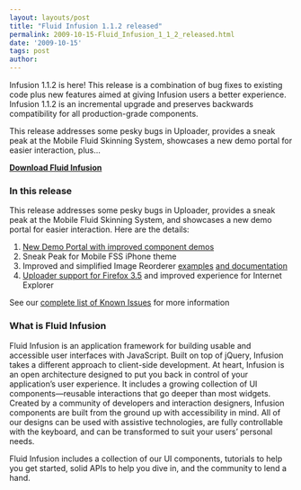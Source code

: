 ```yaml
---
layout: layouts/post
title: "Fluid Infusion 1.1.2 released"
permalink: 2009-10-15-Fluid_Infusion_1_1_2_released.html
date: '2009-10-15'
tags: post
author:
---
```

Infusion 1.1.2 is here! This release is a combination of bug fixes to existing code plus new features aimed
at giving Infusion users a better experience. Infusion 1.1.2 is an incremental upgrade and preserves backwards
compatibility for all production-grade components.

This release addresses some pesky bugs in Uploader, provides a sneak peak at the Mobile Fluid Skinning System,
showcases a new demo portal for easier interaction, plus...

**[Download Fluid Infusion](https://github.com/fluid-project/infusion)**

### In this release

This release addresses some pesky bugs in Uploader, provides a sneak peak at the Mobile Fluid Skinning System,
and showcases a new demo portal for easier interaction.  Here are the details:

1. [New Demo Portal with improved component demos](http://build.fluidproject.org/infusion/demos/)
2. Sneak Peak for Mobile FSS iPhone theme
3. Improved and simplified Image Reorderer [examples](http://fluidproject.org/products/infusion/infusion-demos/)
   [and documentation](http://wiki.fluidproject.org/display/fluid/Image+Reorderer+Tutorial)
4. [Uploader support for Firefox 3.5](http://issues.fluidproject.org/browse/FLUID-3196) and improved
   experience for Internet Explorer

See our [complete list of Known Issues](http://issues.fluidproject.org/secure/IssueNavigator.jspa?requestId=10272&tempMax=1000)
for more information

### What is Fluid Infusion

Fluid Infusion is an application framework for building usable and accessible user interfaces with JavaScript.
Built on top of jQuery, Infusion takes a different approach to client-side development. At heart, Infusion is an
open architecture designed to put you back in control of your application’s user experience. It includes a growing
collection of UI components—reusable interactions that go deeper than most widgets. Created by a community of developers
and interaction designers, Infusion components are built from the ground up with accessibility in mind. All of our
designs can be used with assistive technologies, are fully controllable with the keyboard, and can be transformed
to suit your users’ personal needs.

Fluid Infusion includes a collection of our UI components, tutorials to help you get started, solid APIs to help
you
dive in, and the community to lend a hand.
